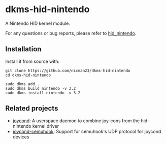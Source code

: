 # dkms-hid-nintendo

A Nintendo HID kernel module.

For any questions or bug reports, please refer to [hid_nintendo](https://github.com/DanielOgorchock/linux).


## Installation

Install it from source with:

```
git clone https://github.com/nicman23/dkms-hid-nintendo
cd dkms-hid-nintendo

sudo dkms add .
sudo dkms build nintendo -v 3.2
sudo dkms install nintendo -v 3.2
```


## Related projects

- [joycond](https://github.com/DanielOgorchock/joycond): A userspace daemon to
  combine joy-cons from the hid-nintendo kernel driver
- [joycond-cemuhook](https://github.com/joaorb64/joycond-cemuhook): Support for
  cemuhook's UDP protocol for joycond devices
